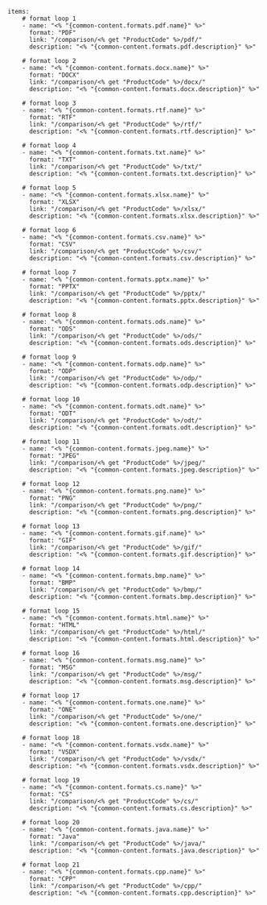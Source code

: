     items: 
        # format loop 1
        - name: "<% "{common-content.formats.pdf.name}" %>"
          format: "PDF"
          link: "/comparison/<% get "ProductCode" %>/pdf/"
          description: "<% "{common-content.formats.pdf.description}" %>"

        # format loop 2
        - name: "<% "{common-content.formats.docx.name}" %>"
          format: "DOCX"
          link: "/comparison/<% get "ProductCode" %>/docx/"
          description: "<% "{common-content.formats.docx.description}" %>"

        # format loop 3
        - name: "<% "{common-content.formats.rtf.name}" %>"
          format: "RTF"
          link: "/comparison/<% get "ProductCode" %>/rtf/"
          description: "<% "{common-content.formats.rtf.description}" %>"

        # format loop 4
        - name: "<% "{common-content.formats.txt.name}" %>"
          format: "TXT"
          link: "/comparison/<% get "ProductCode" %>/txt/"
          description: "<% "{common-content.formats.txt.description}" %>"

        # format loop 5
        - name: "<% "{common-content.formats.xlsx.name}" %>"
          format: "XLSX"
          link: "/comparison/<% get "ProductCode" %>/xlsx/"
          description: "<% "{common-content.formats.xlsx.description}" %>"

        # format loop 6
        - name: "<% "{common-content.formats.csv.name}" %>"
          format: "CSV"
          link: "/comparison/<% get "ProductCode" %>/csv/"
          description: "<% "{common-content.formats.csv.description}" %>"

        # format loop 7
        - name: "<% "{common-content.formats.pptx.name}" %>"
          format: "PPTX"
          link: "/comparison/<% get "ProductCode" %>/pptx/"
          description: "<% "{common-content.formats.pptx.description}" %>"

        # format loop 8
        - name: "<% "{common-content.formats.ods.name}" %>"
          format: "ODS"
          link: "/comparison/<% get "ProductCode" %>/ods/"
          description: "<% "{common-content.formats.ods.description}" %>"

        # format loop 9
        - name: "<% "{common-content.formats.odp.name}" %>"
          format: "ODP"
          link: "/comparison/<% get "ProductCode" %>/odp/"
          description: "<% "{common-content.formats.odp.description}" %>"

        # format loop 10
        - name: "<% "{common-content.formats.odt.name}" %>"
          format: "ODT"
          link: "/comparison/<% get "ProductCode" %>/odt/"
          description: "<% "{common-content.formats.odt.description}" %>"

        # format loop 11
        - name: "<% "{common-content.formats.jpeg.name}" %>"
          format: "JPEG"
          link: "/comparison/<% get "ProductCode" %>/jpeg/"
          description: "<% "{common-content.formats.jpeg.description}" %>"

        # format loop 12
        - name: "<% "{common-content.formats.png.name}" %>"
          format: "PNG"
          link: "/comparison/<% get "ProductCode" %>/png/"
          description: "<% "{common-content.formats.png.description}" %>"

        # format loop 13
        - name: "<% "{common-content.formats.gif.name}" %>"
          format: "GIF"
          link: "/comparison/<% get "ProductCode" %>/gif/"
          description: "<% "{common-content.formats.gif.description}" %>"

        # format loop 14
        - name: "<% "{common-content.formats.bmp.name}" %>"
          format: "BMP"
          link: "/comparison/<% get "ProductCode" %>/bmp/"
          description: "<% "{common-content.formats.bmp.description}" %>"

        # format loop 15
        - name: "<% "{common-content.formats.html.name}" %>"
          format: "HTML"
          link: "/comparison/<% get "ProductCode" %>/html/"
          description: "<% "{common-content.formats.html.description}" %>"

        # format loop 16
        - name: "<% "{common-content.formats.msg.name}" %>"
          format: "MSG"
          link: "/comparison/<% get "ProductCode" %>/msg/"
          description: "<% "{common-content.formats.msg.description}" %>"

        # format loop 17
        - name: "<% "{common-content.formats.one.name}" %>"
          format: "ONE"
          link: "/comparison/<% get "ProductCode" %>/one/"
          description: "<% "{common-content.formats.one.description}" %>"

        # format loop 18
        - name: "<% "{common-content.formats.vsdx.name}" %>"
          format: "VSDX"
          link: "/comparison/<% get "ProductCode" %>/vsdx/"
          description: "<% "{common-content.formats.vsdx.description}" %>"

        # format loop 19
        - name: "<% "{common-content.formats.cs.name}" %>"
          format: "CS"
          link: "/comparison/<% get "ProductCode" %>/cs/"
          description: "<% "{common-content.formats.cs.description}" %>"

        # format loop 20
        - name: "<% "{common-content.formats.java.name}" %>"
          format: "Java"
          link: "/comparison/<% get "ProductCode" %>/java/"
          description: "<% "{common-content.formats.java.description}" %>"
          
        # format loop 21
        - name: "<% "{common-content.formats.cpp.name}" %>"
          format: "CPP"
          link: "/comparison/<% get "ProductCode" %>/cpp/"
          description: "<% "{common-content.formats.cpp.description}" %>"